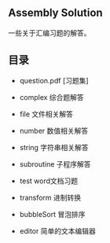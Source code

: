 
## Assembly Solution 

一些关于汇编习题的解答。

## 目录

- question.pdf  [习题集]

- complex 综合题解答
- file    文件相关解答
- number  数值相关解答
- string  字符串相关解答
- subroutine 子程序解答
- test     word文档习题
- transform  进制转换
- bubbleSort  冒泡排序
- editor    简单的文本编辑器